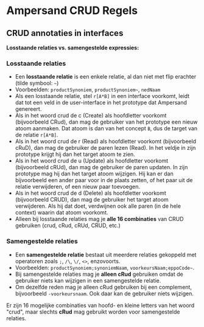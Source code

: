 # Ampersand CRUD Regels

## CRUD annotaties in interfaces

**Losstaande relaties vs. samengestelde expressies:**

### Losstaande relaties
- Een **losstaande relatie** is een enkele relatie, al dan niet met flip erachter (tilde symbool: `~`)
- Voorbeelden: `productSynoniem`, `productSynoniem~`, `nedNaam`
- Als een losstaande relatie, stel `r[A*B]` in een interface voorkomt, leidt dat tot een veld in de user-interface in het prototype dat Ampersand genereert.
- Als in het woord crud de c (Create) als hoofdletter voorkomt (bijvoorbeeld CRud), dan mag de gebruiker van het prototype een nieuw atoom aanmaken. Dat atoom is dan van het concept `B`, dus de target van de relatie `r[A*B]`.
- Als in het woord crud de r (Read) als hoofdletter voorkomt (bijvoorbeeld cRuD), dan mag de gebruiker de paren lezen (Read). In het veldje in zijn prototype krijgt hij dan het target atoom te zien.
- Als in het woord crud de u (Update) als hoofdletter voorkomt (bijvoorbeeld cRUd), dan mag de gebruiker de paren updaten. In zijn prototype mag hij dan het target atoom wijzigen. Hij kan er dan bijvoorbeeld een ander paar voor in de plaats zetten, of het paar uit de relatie verwijderen, of een nieuw paar toevoegen.
- Als in het woord crud de d (Delete) als hoofdletter voorkomt (bijvoorbeeld CRUD), dan mag de gebruiker het target atoom verwijderen. Als hij dat doet, verdwijnen ook alle paren (in de hele context) waarin dat atoom voorkomt.
- Alleen bij losstaande relaties mag je **alle 16 combinaties** van CRUD gebruiken (crud, cRud, cRUd, CRUD, etc.)

### Samengestelde relaties  
- Een **samengestelde relatie** bestaat uit meerdere relaties gekoppeld met operatoren zoals `;`, `/\`, `\/`, `<>`, enzovoorts.
- Voorbeelden: `productSynoniem;synoniemNaam`, `voorkeursNaam;eppoCode~`.
- Bij samengestelde relaties mag je **alleen cRud** gebruiken omdat de gebruiker niets kan wijzigen in een samengestelde relatie.
- Om dezelfde reden mag je alleen cRud gebruiken bij een complement, bijvoorbeeld `-voorkeursnaam`. Ook daar kan de gebruiker niets wijzigen.

Er zijn 16 mogelijke combinaties van hoofd- en kleine letters van het woord "crud", maar slechts **cRud** mag gebruikt worden voor samengestelde relaties.
